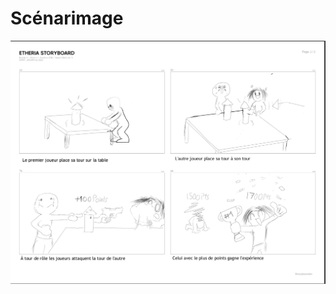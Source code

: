 # Scénarimage

<!-- Ici mettre tous les documents et références associés au scénarimage  -->
![scenarimage etheria](../../Assets/scenarimage_etheria_v2.png)
<!-- 
## Réferences 

[Scénarimage](https://tim-montmorency.com/582523-gestion/#/contenus/3_planification/40_scenarimage/)-->
